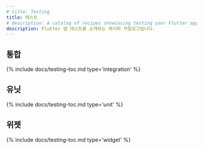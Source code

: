 ```yaml
---
# title: Testing
title: 테스트
# description: A catalog of recipes showcasing testing your Flutter app.
description: Flutter 앱 테스트를 소개하는 레시피 카탈로그입니다.
---
```


## 통합

{% include docs/testing-toc.md type='integration' %}

## 유닛

{% include docs/testing-toc.md type='unit' %}

## 위젯

{% include docs/testing-toc.md type='widget' %}